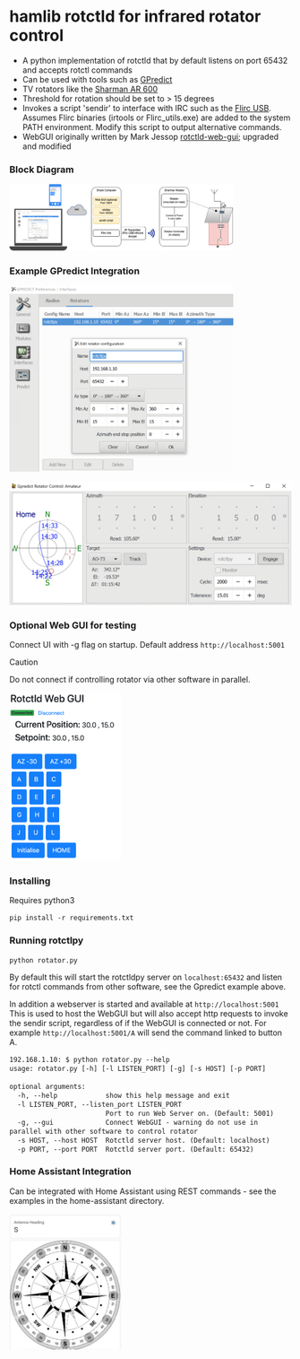 # hamlib rotctld for infrared rotator control

* A python implementation of rotctld that by default listens on port 65432 and accepts rotctl commands
* Can be used with tools such as [GPredict](http://gpredict.oz9aec.net/) 
* TV rotators like the [Sharman AR 600](https://moonrakeronline.com/sharman-ar-600-vhf-uhf-antenna-rotator) 
* Threshold for rotation should be set to > 15 degrees
* Invokes a script 'sendir' to interface with IRC such as the [Flirc USB](https://flirc.com/more/flirc-usb). Assumes Flirc binaries (irtools or Flirc_utils.exe) are added to the system PATH environment. Modify this script to output alternative commands.
* WebGUI originally written by Mark Jessop [rotctld-web-gui](https://github.com/darksidelemm/rotctld-web-gui); upgraded and modified 

### Block Diagram

<img src="./static/images/BlockDiagram.png" width=400>

### Example GPredict Integration

<img src="./static/images/RotatorConfig.png" width=400>
<p> 
<img src="./static/images/Rotator.png" width=600>

### Optional Web GUI for testing 

Connect UI with -g flag on startup. Default address `http://localhost:5001`

> [!CAUTION] 
> Do not connect if controlling rotator via other software in parallel.

<img src="./static/images/WebGUI.png" width=200>

### Installing

Requires python3

```
pip install -r requirements.txt
```

### Running rotctlpy

```
python rotator.py
```

By default this will start the rotctldpy server on `localhost:65432` and listen for rotctl commands from other software, see the Gpredict example above.

In addition a webserver is started and available at `http://localhost:5001` This is used to host the WebGUI but will also accept http requests to invoke the sendir script, regardless of if the WebGUI is connected or not. For example `http://localhost:5001/A` will send the command linked to button A.

```
192.168.1.10: $ python rotator.py --help
usage: rotator.py [-h] [-l LISTEN_PORT] [-g] [-s HOST] [-p PORT]

optional arguments:
  -h, --help            show this help message and exit
  -l LISTEN_PORT, --listen_port LISTEN_PORT
                        Port to run Web Server on. (Default: 5001)
  -g, --gui             Connect WebGUI - warning do not use in parallel with other software to control rotator
  -s HOST, --host HOST  Rotctld server host. (Default: localhost)
  -p PORT, --port PORT  Rotctld server port. (Default: 65432)
  ```
  
### Home Assistant Integration

Can be integrated with Home Assistant using REST commands - see the examples in the home-assistant directory.

<img src="./static/images/HomeAssistant.png" width=200>